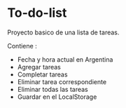 # To-do-list

Proyecto basico de una lista de tareas.

Contiene :

- Fecha y hora actual en Argentina
- Agregar tareas
- Completar tareas
- Eliminar tarea correspondiente
- Eliminar todas las tareas
- Guardar en el LocalStorage
 
